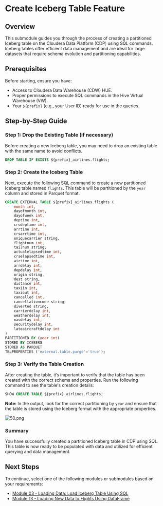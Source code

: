 # Create Iceberg Table Feature

## Overview

This submodule guides you through the process of creating a partitioned Iceberg table on the Cloudera Data Platform (CDP) using SQL commands. Iceberg tables offer efficient data management and are ideal for large datasets that require schema evolution and partitioning capabilities.

## Prerequisites

Before starting, ensure you have:

- Access to Cloudera Data Warehouse (CDW) HUE.
- Proper permissions to execute SQL commands in the Hive Virtual Warehouse (VW).
- Your `${prefix}` (e.g., your User ID) ready for use in the queries.

## Step-by-Step Guide

### Step 1: Drop the Existing Table (if necessary)

Before creating a new Iceberg table, you may need to drop an existing table with the same name to avoid conflicts.

``` sql
DROP TABLE IF EXISTS ${prefix}_airlines.flights;
```

### Step 2: Create the Iceberg Table

Next, execute the following SQL command to create a new partitioned Iceberg table named `flights`. This table will be partitioned by the `year` column and stored in Parquet format.

``` sql
CREATE EXTERNAL TABLE ${prefix}_airlines.flights (
    month int, 
    dayofmonth int,
    dayofweek int, 
    deptime int, 
    crsdeptime int, 
    arrtime int,
    crsarrtime int, 
    uniquecarrier string, 
    flightnum int, 
    tailnum string,
    actualelapsedtime int, 
    crselapsedtime int, 
    airtime int, 
    arrdelay int,
    depdelay int, 
    origin string, 
    dest string, 
    distance int, 
    taxiin int,
    taxiout int, 
    cancelled int, 
    cancellationcode string, 
    diverted string,
    carrierdelay int, 
    weatherdelay int, 
    nasdelay int, 
    securitydelay int,
    lateaircraftdelay int
)
PARTITIONED BY (year int)
STORED BY ICEBERG
STORED AS PARQUET
TBLPROPERTIES ('external.table.purge'='true');
```

### Step 3: Verify the Table Creation

After creating the table, it’s important to verify that the table has been created with the correct schema and properties. Run the following command to see the table's creation details:

``` sql
SHOW CREATE TABLE ${prefix}_airlines.flights;
```

**Note:** In the output, look for the correct partitioning by `year` and ensure that the table is stored using the Iceberg format with the appropriate properties.

![50.png](../../images/50.png)

### Summary

You have successfully created a partitioned Iceberg table in CDP using SQL. This table is now ready to be populated with data and utilized for efficient querying and data management.

## Next Steps

To continue, select one of the following modules or submodules based on your requirements:

- [Module 03 - Loading Data: Load Iceberg Table Using SQL](load_iceberg_tbl_SQL.md)
- [Module 13 - Loading New Data to Flights Using DataFrame](load_new_data_to_flights_DF.md)

